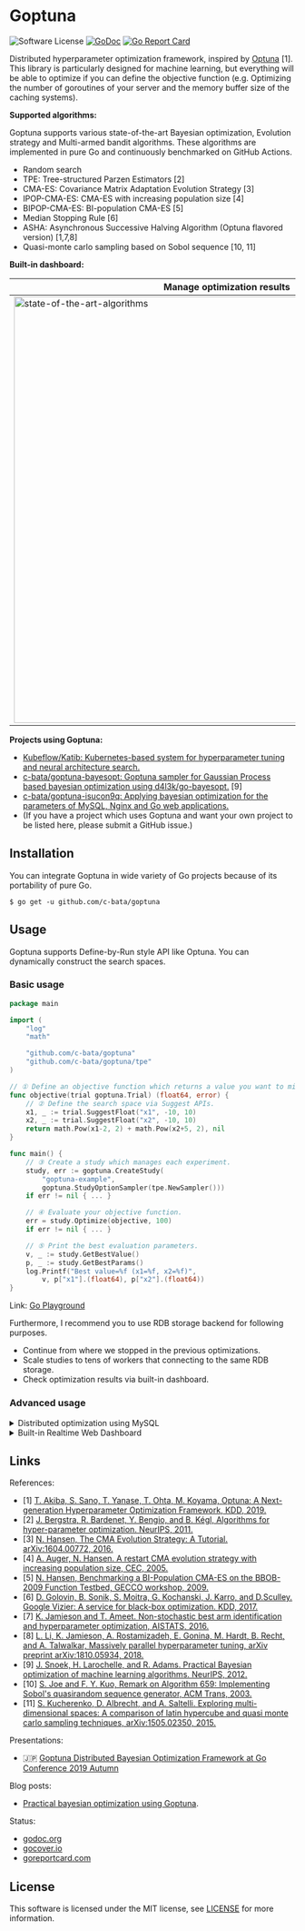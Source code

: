 # Goptuna

![Software License](https://img.shields.io/badge/license-MIT-brightgreen.svg?style=flat-square)
[![GoDoc](https://godoc.org/github.com/c-bata/goptuna?status.svg)](https://godoc.org/github.com/c-bata/goptuna)
[![Go Report Card](https://goreportcard.com/badge/github.com/c-bata/goptuna)](https://goreportcard.com/report/github.com/c-bata/goptuna)

Distributed hyperparameter optimization framework, inspired by [Optuna](https://github.com/optuna/optuna) [1].
This library is particularly designed for machine learning, but everything will be able to optimize if you can define the objective function
(e.g. Optimizing the number of goroutines of your server and the memory buffer size of the caching systems).

**Supported algorithms:**

Goptuna supports various state-of-the-art Bayesian optimization, Evolution strategy and Multi-armed bandit algorithms.
These algorithms are implemented in pure Go and continuously benchmarked on GitHub Actions.

* Random search
* TPE: Tree-structured Parzen Estimators [2]
* CMA-ES: Covariance Matrix Adaptation Evolution Strategy [3]
* IPOP-CMA-ES: CMA-ES with increasing population size [4]
* BIPOP-CMA-ES: BI-population CMA-ES [5]
* Median Stopping Rule [6]
* ASHA: Asynchronous Successive Halving Algorithm (Optuna flavored version) [1,7,8]
* Quasi-monte carlo sampling based on Sobol sequence [10, 11]

**Built-in dashboard:**

| Manage optimization results | Interactive live-updating graphs |
| --------------------------- | -------------------------------- |
| <img width="750" alt="state-of-the-art-algorithms" src="https://user-images.githubusercontent.com/5564044/97099702-4107be80-16cf-11eb-9d97-f5ceec98ce52.gif"> | <img width="750" alt="visualization" src="https://user-images.githubusercontent.com/5564044/97099797-66e19300-16d0-11eb-826c-6977e3941fb0.gif"> |

**Projects using Goptuna:**

* [Kubeflow/Katib: Kubernetes-based system for hyperparameter tuning and neural architecture search.](https://github.com/kubeflow/katib)
* [c-bata/goptuna-bayesopt: Goptuna sampler for Gaussian Process based bayesian optimization using d4l3k/go-bayesopt.](https://github.com/c-bata/goptuna-bayesopt) [9]
* [c-bata/goptuna-isucon9q: Applying bayesian optimization for the parameters of MySQL, Nginx and Go web applications.](https://github.com/c-bata/goptuna-isucon9q)
* (If you have a project which uses Goptuna and want your own project to be listed here, please submit a GitHub issue.)


## Installation

You can integrate Goptuna in wide variety of Go projects because of its portability of pure Go.

```console
$ go get -u github.com/c-bata/goptuna
```

## Usage

Goptuna supports Define-by-Run style API like Optuna.
You can dynamically construct the search spaces.

### Basic usage

```go
package main

import (
    "log"
    "math"

    "github.com/c-bata/goptuna"
    "github.com/c-bata/goptuna/tpe"
)

// ① Define an objective function which returns a value you want to minimize.
func objective(trial goptuna.Trial) (float64, error) {
    // ② Define the search space via Suggest APIs.
    x1, _ := trial.SuggestFloat("x1", -10, 10)
    x2, _ := trial.SuggestFloat("x2", -10, 10)
    return math.Pow(x1-2, 2) + math.Pow(x2+5, 2), nil
}

func main() {
    // ③ Create a study which manages each experiment.
    study, err := goptuna.CreateStudy(
        "goptuna-example",
        goptuna.StudyOptionSampler(tpe.NewSampler()))
    if err != nil { ... }

    // ④ Evaluate your objective function.
    err = study.Optimize(objective, 100)
    if err != nil { ... }

    // ⑤ Print the best evaluation parameters.
    v, _ := study.GetBestValue()
    p, _ := study.GetBestParams()
    log.Printf("Best value=%f (x1=%f, x2=%f)",
        v, p["x1"].(float64), p["x2"].(float64))
}
```

Link: [Go Playground](https://play.golang.org/p/y95gek9UTPM)

Furthermore, I recommend you to use RDB storage backend for following purposes.

* Continue from where we stopped in the previous optimizations.
* Scale studies to tens of workers that connecting to the same RDB storage.
* Check optimization results via built-in dashboard.

### Advanced usage

<details>

<summary>Distributed optimization using MySQL</summary>

There is no complicated setup to use RDB storage backend.
First, setup MySQL server like following to share the optimization result.

```console
$ docker pull mysql:8.0
$ docker run \
  -d \
  --rm \
  -p 3306:3306 \
  --mount type=volume,src=mysql,dst=/etc/mysql/conf.d \
  -e MYSQL_USER=goptuna \
  -e MYSQL_DATABASE=goptuna \
  -e MYSQL_PASSWORD=password \
  -e MYSQL_ALLOW_EMPTY_PASSWORD=yes \
  --name goptuna-mysql \
  mysql:8.0
```

Then, create a study object using goptuna CLI.

```console
$ goptuna create-study --storage mysql://goptuna:password@localhost:3306/yourdb --study yourstudy
yourstudy
```

```mysql
$ mysql --host 127.0.0.1 --port 3306 --user goptuna -ppassword -e "SELECT * FROM studies;"
+----------+------------+-----------+
| study_id | study_name | direction |
+----------+------------+-----------+
|        1 | yourstudy  | MINIMIZE  |
+----------+------------+-----------+
1 row in set (0.00 sec)
```

Finally, run the Goptuna workers which contains following code.
You can execute distributed optimization by just executing this script from multiple server instances.

```go
package main

import ...

func main() {
    db, _ := gorm.Open(mysql.Open("goptuna:password@tcp(localhost:3306)/yourdb?parseTime=true"), &gorm.Config{
        Logger: logger.Default.LogMode(logger.Silent),
    })
    storage := rdb.NewStorage(db)
    defer db.Close()

    study, _ := goptuna.LoadStudy(
        "yourstudy",
        goptuna.StudyOptionStorage(storage),
        ...,
    )
    _ = study.Optimize(objective, 50)
    ...
}
```

Full source code is available [here](./_examples/simple_rdb/main.go).

</details>

<details>

<summary>Built-in Realtime Web Dashboard</summary>

You can check optimization results by built-in web dashboard.

SQLite3:

```console
$ goptuna dashboard --storage sqlite:///example.db
```

MySQL:

```console
$ goptuna dashboard --storage mysql://goptuna:password@127.0.0.1:3306/yourdb
```

![goptuna dashboard](https://user-images.githubusercontent.com/5564044/96722047-e7aa4180-13e7-11eb-9f56-99a3ca7c6d35.gif)

[Shell script to reproduce this](./_examples/simple_rdb/check_mysql.sh) (SQLite3 version is [here](./_examples/simple_rdb/check_sqlite3.sh)).

</details>


## Links

References:

* [1] [T. Akiba, S. Sano, T. Yanase, T. Ohta, M. Koyama, Optuna: A Next-generation Hyperparameter Optimization Framework, KDD, 2019.](https://dl.acm.org/citation.cfm?id=3330701)
* [2] [J. Bergstra, R. Bardenet, Y. Bengio, and B. Kégl, Algorithms for hyper-parameter optimization. NeurIPS, 2011.](https://papers.nips.cc/paper/4443-algorithms-for-hyper-parameter-optimization.pdf)
* [3] [N. Hansen, The CMA Evolution Strategy: A Tutorial. arXiv:1604.00772, 2016.](https://arxiv.org/abs/1604.00772)
* [4] [A. Auger, N. Hansen. A restart CMA evolution strategy with increasing population size, CEC, 2005.](https://sci2s.ugr.es/sites/default/files/files/TematicWebSites/EAMHCO/contributionsCEC05/auger05ARCMA.pdf)
* [5] [N. Hansen, Benchmarking a BI-Population CMA-ES on the BBOB-2009 Function Testbed, GECCO workshop, 2009.](https://hal.inria.fr/inria-00382093/document)
* [6] [D. Golovin, B. Sonik, S. Moitra, G. Kochanski, J. Karro, and D.Sculley. Google Vizier: A service for black-box optimization. KDD, 2017.](http://www.kdd.org/kdd2017/papers/view/google-vizier-a-service-for-black-box-optimization)
* [7] [K. Jamieson and T. Ameet. Non-stochastic best arm identification and hyperparameter optimization, AISTATS, 2016.](http://proceedings.mlr.press/v51/jamieson16.pdf)
* [8] [L. Li, K. Jamieson, A. Rostamizadeh, E. Gonina, M. Hardt, B. Recht, and A. Talwalkar, Massively parallel hyperparameter tuning, arXiv preprint arXiv:1810.05934, 2018.](https://arxiv.org/abs/1810.05934)
* [9] [J. Snoek, H. Larochelle, and R. Adams. Practical Bayesian optimization of machine learning algorithms. NeurIPS, 2012.](https://arxiv.org/abs/1206.2944)
* [10] [S. Joe and F. Y. Kuo, Remark on Algorithm 659: Implementing Sobol's quasirandom sequence generator, ACM Trans, 2003.](https://dl.acm.org/doi/10.1145/641876.641879)
* [11] [S. Kucherenko, D. Albrecht, and A. Saltelli. Exploring multi-dimensional spaces: A comparison of latin hypercube and quasi monte carlo sampling techniques, arXiv:1505.02350, 2015.](https://arxiv.org/abs/1505.02350)

Presentations:

* :jp: [Goptuna Distributed Bayesian Optimization Framework at Go Conference 2019 Autumn](https://www.slideshare.net/c-bata/goptuna-distributed-bayesian-optimization-framework-at-go-conference-2019-autumn-187538495)

Blog posts:

* [Practical bayesian optimization using Goptuna](https://c-bata.medium.com/practical-bayesian-optimization-in-go-using-goptuna-edf97195fcb5).

Status:

* [godoc.org](http://godoc.org/github.com/c-bata/goptuna)
* [gocover.io](https://gocover.io/github.com/c-bata/goptuna)
* [goreportcard.com](https://goreportcard.com/report/github.com/c-bata/goptuna)

## License

This software is licensed under the MIT license, see [LICENSE](./LICENSE) for more information.
